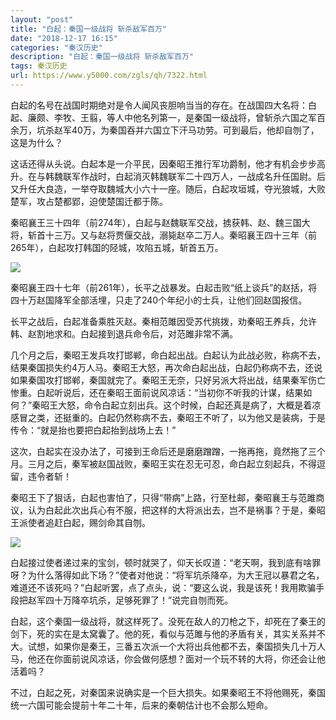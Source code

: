 ```yaml
---
layout: "post"
title: "白起：秦国一级战将 斩杀敌军百万"
date: "2018-12-17 16:15"
categories: "秦汉历史"
description: "白起：秦国一级战将 斩杀敌军百万"
tags: 秦汉历史
url: https://www.y5000.com/zgls/qh/7322.html
---
```






白起的名号在战国时期绝对是令人闻风丧胆响当当的存在。在战国四大名将：白起、廉颇、李牧、王翦，等人中他名列第一，是秦国一级战将，曾斩杀六国之军百余万，坑杀赵军40万，为秦国吞并六国立下汗马功劳。可到最后，他却自刎了，这是为什么？

这话还得从头说。白起本是一介平民，因秦昭王推行军功爵制，他才有机会步步高升。在与韩魏联军作战时，白起消灭韩魏联军二十四万人，一战成名升任国尉。后又升任大良造，一举夺取魏城大小六十一座。随后，白起攻垣城，夺光狼城，大败楚军，攻占楚都郢，迫使楚国迁都于陈。

秦昭襄王三十四年（前274年），白起与赵魏联军交战，掳获韩、赵、魏三国大将，斩首十三万。又与赵将贾偃交战，溺毙赵卒二万人。秦昭襄王四十三年（前265年），白起攻打韩国的陉城，攻陷五城，斩首五万。

![](https://img.y5000.com/uploads/allimg/161215/6-161215132535405.jpg)

秦昭襄王四十七年（前261年），长平之战暴发。白起击败“纸上谈兵”的赵括，将四十万赵国降军全部活埋，只走了240个年纪小的士兵，让他们回赵国报信。

长平之战后，白起准备乘胜灭赵。秦相范雎因受苏代挑拨，劝秦昭王养兵，允许韩、赵割地求和。白起接到退兵命令后，对范雎非常不满。

几个月之后，秦昭王发兵攻打邯郸，命白起出战。白起认为此战必败，称病不去，结果秦国损失约4万人马。秦昭王大怒，再次命白起出战，白起仍称病不去，还说如果秦国攻打邯郸，秦国就完了。秦昭王无奈，只好另派大将出战，结果秦军伤亡惨重。白起听说后，还在秦昭王面前说风凉话：“当初你不听我的计谋，结果如何？”秦昭王大怒，命令白起立刻出兵。这个时候，白起还真是病了，大概是着凉感冒之类，还挺重的。白起仍然称病不去，秦昭王不听了，以为他又是装病，于是传令：“就是抬也要把白起抬到战场上去！”

这次，白起实在没办法了，可接到王命后还是磨磨蹭蹭，一拖再拖，竟然拖了三个月。三月之后，秦军被赵国战败，秦昭王实在忍无可忍，命白起立刻起兵，不得逗留，违令者斩！

秦昭王下了狠话，白起也害怕了，只得“带病”上路，行至杜邮，秦昭襄王与范雎商议，认为白起此次出兵心有不服，把这样的大将派出去，岂不是祸事？于是，秦昭王派使者追赶白起，赐剑命其自刎。

![](https://img.y5000.com/uploads/allimg/161215/133119E31-0.jpg)

白起接过使者递过来的宝剑，顿时就哭了，仰天长叹道：“老天啊，我到底有啥罪呀？为什么落得如此下场？”使者对他说：“将军坑杀降卒，为大王冠以暴君之名，难道还不该死吗？”白起听罢，点了点头，说：“要这么说，我是该死！我用欺骗手段把赵军四十万降卒坑杀，足够死罪了！”说完自刎而死。

白起，这个秦国一级战将，就这样死了。没死在敌人的刀枪之下，却死在了秦王的剑下，死的实在是太窝囊了。他的死，看似与范雎与他的矛盾有关，其实关系并不大。试想，如果你是秦王，三番五次派一个大将出兵他都不去，秦国损失几十万人马，他还在你面前说风凉话，你会做何感想？面对一个玩不转的大将，你还会让他活着吗？

不过，白起之死，对秦国来说确实是一个巨大损失。如果秦昭王不将他赐死，秦国统一六国可能会提前十年二十年，后来的秦朝估计也不会那么短命。
